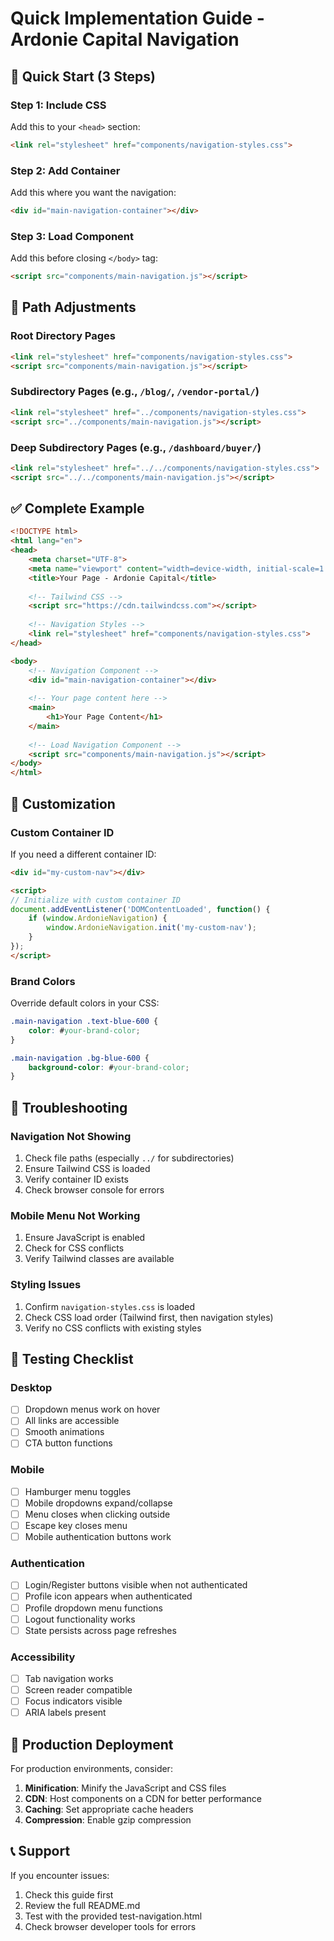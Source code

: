 # Quick Implementation Guide - Ardonie Capital Navigation

## 🚀 Quick Start (3 Steps)

### Step 1: Include CSS
Add this to your `<head>` section:
```html
<link rel="stylesheet" href="components/navigation-styles.css">
```

### Step 2: Add Container
Add this where you want the navigation:
```html
<div id="main-navigation-container"></div>
```

### Step 3: Load Component
Add this before closing `</body>` tag:
```html
<script src="components/main-navigation.js"></script>
```

## 📁 Path Adjustments

### Root Directory Pages
```html
<link rel="stylesheet" href="components/navigation-styles.css">
<script src="components/main-navigation.js"></script>
```

### Subdirectory Pages (e.g., `/blog/`, `/vendor-portal/`)
```html
<link rel="stylesheet" href="../components/navigation-styles.css">
<script src="../components/main-navigation.js"></script>
```

### Deep Subdirectory Pages (e.g., `/dashboard/buyer/`)
```html
<link rel="stylesheet" href="../../components/navigation-styles.css">
<script src="../../components/main-navigation.js"></script>
```

## ✅ Complete Example

```html
<!DOCTYPE html>
<html lang="en">
<head>
    <meta charset="UTF-8">
    <meta name="viewport" content="width=device-width, initial-scale=1.0">
    <title>Your Page - Ardonie Capital</title>
    
    <!-- Tailwind CSS -->
    <script src="https://cdn.tailwindcss.com"></script>
    
    <!-- Navigation Styles -->
    <link rel="stylesheet" href="components/navigation-styles.css">
</head>

<body>
    <!-- Navigation Component -->
    <div id="main-navigation-container"></div>
    
    <!-- Your page content here -->
    <main>
        <h1>Your Page Content</h1>
    </main>
    
    <!-- Load Navigation Component -->
    <script src="components/main-navigation.js"></script>
</body>
</html>
```

## 🔧 Customization

### Custom Container ID
If you need a different container ID:
```html
<div id="my-custom-nav"></div>

<script>
// Initialize with custom container ID
document.addEventListener('DOMContentLoaded', function() {
    if (window.ArdonieNavigation) {
        window.ArdonieNavigation.init('my-custom-nav');
    }
});
</script>
```

### Brand Colors
Override default colors in your CSS:
```css
.main-navigation .text-blue-600 {
    color: #your-brand-color;
}

.main-navigation .bg-blue-600 {
    background-color: #your-brand-color;
}
```

## 🐛 Troubleshooting

### Navigation Not Showing
1. Check file paths (especially `../` for subdirectories)
2. Ensure Tailwind CSS is loaded
3. Verify container ID exists
4. Check browser console for errors

### Mobile Menu Not Working
1. Ensure JavaScript is enabled
2. Check for CSS conflicts
3. Verify Tailwind classes are available

### Styling Issues
1. Confirm `navigation-styles.css` is loaded
2. Check CSS load order (Tailwind first, then navigation styles)
3. Verify no CSS conflicts with existing styles

## 📱 Testing Checklist

### Desktop
- [ ] Dropdown menus work on hover
- [ ] All links are accessible
- [ ] Smooth animations
- [ ] CTA button functions

### Mobile
- [ ] Hamburger menu toggles
- [ ] Mobile dropdowns expand/collapse
- [ ] Menu closes when clicking outside
- [ ] Escape key closes menu
- [ ] Mobile authentication buttons work

### Authentication
- [ ] Login/Register buttons visible when not authenticated
- [ ] Profile icon appears when authenticated
- [ ] Profile dropdown menu functions
- [ ] Logout functionality works
- [ ] State persists across page refreshes

### Accessibility
- [ ] Tab navigation works
- [ ] Screen reader compatible
- [ ] Focus indicators visible
- [ ] ARIA labels present

## 🚀 Production Deployment

For production environments, consider:

1. **Minification**: Minify the JavaScript and CSS files
2. **CDN**: Host components on a CDN for better performance
3. **Caching**: Set appropriate cache headers
4. **Compression**: Enable gzip compression

## 📞 Support

If you encounter issues:
1. Check this guide first
2. Review the full README.md
3. Test with the provided test-navigation.html
4. Check browser developer tools for errors
